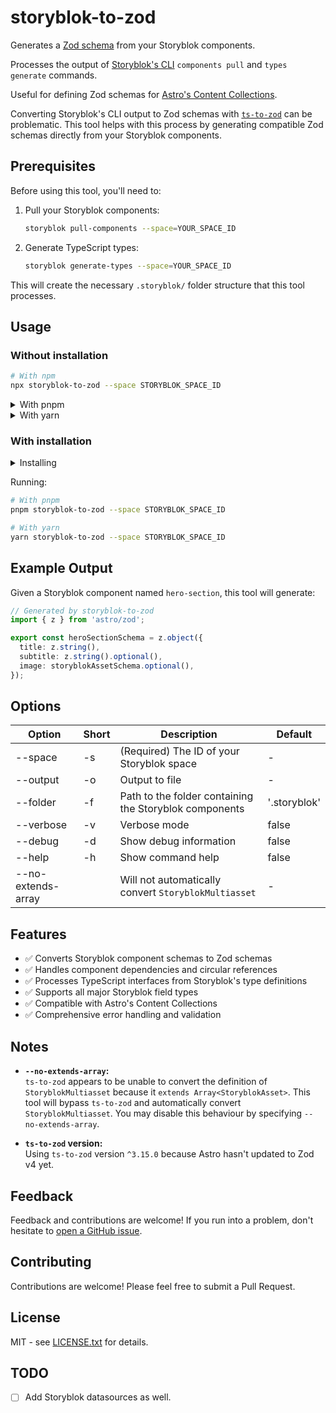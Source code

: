 # storyblok-to-zod

Generates a [Zod schema][zod] from your Storyblok components.

Processes the output of [Storyblok's CLI][storyblok-cli] `components pull` and
`types generate` commands.

Useful for defining Zod schemas for [Astro's Content
Collections][astro-collections].

Converting Storyblok's CLI output to Zod schemas with [`ts-to-zod`] can be
problematic. This tool helps with this process by generating compatible Zod
schemas directly from your Storyblok components.

## Prerequisites

Before using this tool, you'll need to:

1. Pull your Storyblok components:

   ```sh
   storyblok pull-components --space=YOUR_SPACE_ID
   ```

2. Generate TypeScript types:

   ```sh
   storyblok generate-types --space=YOUR_SPACE_ID
   ```

This will create the necessary `.storyblok/` folder structure that this tool processes.

## Usage

### Without installation

```sh
# With npm
npx storyblok-to-zod --space STORYBLOK_SPACE_ID
```

<details>
<summary>With pnpm</summary>

```sh
# With pnpm
pnpm dlx storyblok-to-zod --space STORYBLOK_SPACE_ID
```

</details>

<details>
<summary>With yarn</summary>

```sh
# With yarn
yarn dlx storyblok-to-zod --space STORYBLOK_SPACE_ID
```

</details>

### With installation

<details>
<summary>Installing</summary>

```sh
# With npm
npm install storyblok-to-zod --save-dev

# With pnpm
pnpm add storyblok-to-zod --dev

# With yarn
yarn add storyblok-to-zod --dev
```

</details>

Running:

```sh
# With pnpm
pnpm storyblok-to-zod --space STORYBLOK_SPACE_ID

# With yarn
yarn storyblok-to-zod --space STORYBLOK_SPACE_ID
```

## Example Output

Given a Storyblok component named `hero-section`, this tool will generate:

```typescript
// Generated by storyblok-to-zod
import { z } from 'astro/zod';

export const heroSectionSchema = z.object({
  title: z.string(),
  subtitle: z.string().optional(),
  image: storyblokAssetSchema.optional(),
});
```

## Options

| Option              | Short | Description                                            | Default                      |
| ---------           | ----- | ------------------------------------------------------ | ---------------------------- |
| --space             | -s    | (Required) The ID of your Storyblok space              | -                            |
| --output            | -o    | Output to file                                         | -                            |
| --folder            | -f    | Path to the folder containing the Storyblok components | '.storyblok'                 |
| --verbose           | -v    | Verbose mode                                           | false                        |
| --debug             | -d    | Show debug information                                 | false                        |
| --help              | -h    | Show command help                                      | false                        |
| --no-extends-array  |       | Will not automatically convert `StoryblokMultiasset`   | -                            |

## Features

- ✅ Converts Storyblok component schemas to Zod schemas
- ✅ Handles component dependencies and circular references
- ✅ Processes TypeScript interfaces from Storyblok's type definitions
- ✅ Supports all major Storyblok field types
- ✅ Compatible with Astro's Content Collections
- ✅ Comprehensive error handling and validation

## Notes

- __`--no-extends-array`:__  
  `ts-to-zod` appears to be unable to convert the definition of
`StoryblokMultiasset` because it `extends Array<StoryblokAsset>`. This tool will
bypass `ts-to-zod` and automatically convert `StoryblokMultiasset`. You may
disable this behaviour by specifying `--no-extends-array`.

- __`ts-to-zod` version:__  
  Using `ts-to-zod` version `^3.15.0` because Astro hasn't updated to Zod v4 yet.

## Feedback

Feedback and contributions are welcome! If you run into a problem, don't hesitate to [open a GitHub issue][new-issue].

## Contributing

Contributions are welcome! Please feel free to submit a Pull Request.

## License

MIT - see [LICENSE.txt](LICENSE.txt) for details.

## TODO

- [ ] Add Storyblok datasources as well.

[astro-collections]: https://docs.astro.build/en/guides/content-collections/
[`ts-to-zod`]: https://www.npmjs.com/package/ts-to-zod
[storyblok-cli]: https://www.storyblok.com/docs/packages/storyblok-cli
[zod]: https://zod.dev
[new-issue]: https://github.com/romainpi/storyblok-to-zod/issues/new
